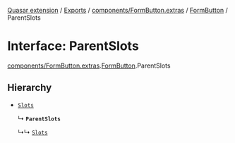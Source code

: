 [Quasar extension](../index.md) / [Exports](../modules.md) / [components/FormButton.extras](../modules/components_FormButton_extras.md) / [FormButton](../modules/components_FormButton_extras.FormButton.md) / ParentSlots

# Interface: ParentSlots

[components/FormButton.extras](../modules/components_FormButton_extras.md).[FormButton](../modules/components_FormButton_extras.FormButton.md).ParentSlots

## Hierarchy

- [`Slots`](components_BaseButton_extras.BaseButton.Slots.md)

  ↳ **`ParentSlots`**

  ↳↳ [`Slots`](components_FormButton_extras.FormButton.Slots.md)
